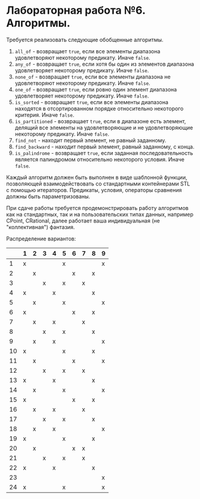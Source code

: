 # Лабораторная работа №6. Алгоритмы.

Требуется реализовать следующие обобщенные алгоритмы.

1.	`all_of` - возвращает `true`, если все элементы диапазона удовлетворяют некоторому предикату. Иначе `false`.
2.	`any_of` - возвращает `true`, если хотя бы один из элементов диапазона удовлетворяет некоторому предикату. Иначе `false`.
3.	`none_of` - возвращает `true`, если все элементы диапазона не удовлетворяют некоторому предикату. Иначе `false`.
4.	`one_of` - возвращает `true`, если ровно один элемент диапазона удовлетворяет некоторому предикату. Иначе `false`.
5.	`is_sorted` - возвращает `true`, если все элементы диапазона находятся в отсортированном порядке относительно некоторого критерия. Иначе `false`.
6.	`is_partitioned` - возвращает `true`, если в диапазоне есть элемент, делящий все элементы на удовлетворяющие и не удовлетворяющие некоторому предикату. Иначе `false`.
7.	`find_not` - находит первый элемент, не равный заданному.
8.	`find_backward` - находит первый элемент, равный заданному, с конца.
9.	`is_palindrome` - возвращает `true`, если заданная последовательность является палиндромом относительно некоторого условия. Иначе `false`.

Каждый алгоритм должен быть выполнен в виде шаблонной функции, позволяющей взаимодействовать со стандартными контейнерами STL с помощью итераторов. Предикаты, условия, операторы сравнения должны быть параметризованы.

При сдаче работы требуется продемонстрировать работу алгоритмов как на стандартных, так и на пользовательских типах данных, например CPoint, CRational, далее работает ваша индивидуальная (не "коллективная") фантазия.

Распределение вариантов:

|    | 1 | 2 | 3 | 4 | 5 | 6 | 7 | 8 | 9 |
| -- | - | - | - | - | - | - | - | - | - |
| 1  | x |   |   |   | x |   |   |   | x |
| 2  |   | x |   |   |   | x |   | x |   |
| 3  |   |   | x |   | x |   | x |   |   |
| 4  | x |   |   | x |   |   |   | x |   |
| 5  |   | x |   |   | x |   |   |   | x |
| 6  | x |   |   |   |   | x |   | x |   |
| 7  |   | x |   | x |   |   | x |   |   |
| 8  |   |   | x |   | x |   |   | x |   |
| 9  |   | x |   | x |   |   |   |   | x |
| 10 | x |   |   |   | x |   |   | x |   |
| 11 |   | x |   |   |   | x |   |   | x |
| 12 |   |   | x |   | x |   | x |   |   |
| 13 | x |   |   | x |   |   |   | x |   |
| 14 |   | x |   |   | x |   |   |   | x |
| 15 | x |   |   |   |   | x |   | x |   |
| 16 |   | x |   | x |   |   | x |   |   |
| 17 |   |   | x |   | x |   |   | x |   |
| 18 |   | x |   | x |   |   |   |   | x |
| 19 | x |   |   |   | x |   |   | x |   |
| 20 |   | x |   |   |   | x | x |   |   |
| 21 |   |   | x |   | x |   | x |   |   |
| 22 | x |   |   | x |   |   |   | x |   |
| 23 |   |   |   |   |   |   |   |   | x |
| 24 | x |   |   |   | x |   |   |   | x |
